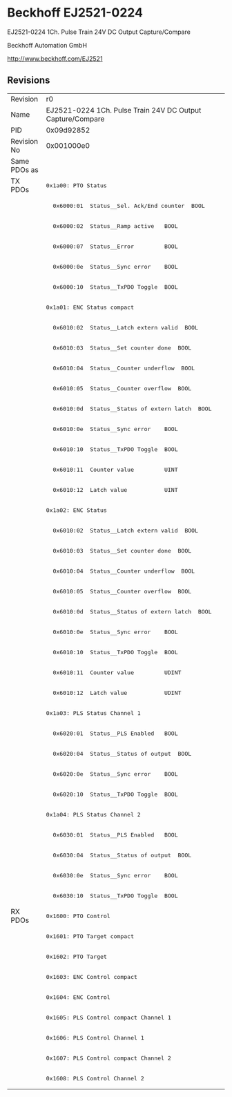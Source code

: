 # Beckhoff EJ2521-0224

EJ2521-0224 1Ch. Pulse Train 24V DC Output Capture/Compare

Beckhoff Automation GmbH

http://www.beckhoff.com/EJ2521

## Revisions
<table>
<tr >
<td>Revision</td>
<td>r0</td>
</tr>
<tr >
<td>Name</td>
<td>EJ2521-0224 1Ch. Pulse Train 24V DC Output Capture/Compare</td>
</tr>
<tr >
<td>PID</td>
<td>0x09d92852</td>
</tr>
<tr >
<td>Revision No</td>
<td>0x001000e0</td>
</tr>
<tr >
<td>Same PDOs as</td>
<td></td>
</tr>
<tr class="txpdo pdosection">
<td rowspan=36 valign=top>TX PDOs</td>
<td><pre>0x1a00: PTO Status</pre></td>
<td></td>
</tr>
<tr class="txpdo">
<td><pre>  0x6000:01  Status__Sel. Ack/End counter  BOOL</pre></td>
</tr>
<tr class="txpdo">
<td><pre>  0x6000:02  Status__Ramp active   BOOL</pre></td>
</tr>
<tr class="txpdo">
<td><pre>  0x6000:07  Status__Error         BOOL</pre></td>
</tr>
<tr class="txpdo">
<td><pre>  0x6000:0e  Status__Sync error    BOOL</pre></td>
</tr>
<tr class="txpdo">
<td><pre>  0x6000:10  Status__TxPDO Toggle  BOOL</pre></td>
</tr>
<tr class="txpdo pdosection">
<td><pre>0x1a01: ENC Status compact</pre></td>
</tr>
<tr class="txpdo">
<td><pre>  0x6010:02  Status__Latch extern valid  BOOL</pre></td>
</tr>
<tr class="txpdo">
<td><pre>  0x6010:03  Status__Set counter done  BOOL</pre></td>
</tr>
<tr class="txpdo">
<td><pre>  0x6010:04  Status__Counter underflow  BOOL</pre></td>
</tr>
<tr class="txpdo">
<td><pre>  0x6010:05  Status__Counter overflow  BOOL</pre></td>
</tr>
<tr class="txpdo">
<td><pre>  0x6010:0d  Status__Status of extern latch  BOOL</pre></td>
</tr>
<tr class="txpdo">
<td><pre>  0x6010:0e  Status__Sync error    BOOL</pre></td>
</tr>
<tr class="txpdo">
<td><pre>  0x6010:10  Status__TxPDO Toggle  BOOL</pre></td>
</tr>
<tr class="txpdo">
<td><pre>  0x6010:11  Counter value         UINT</pre></td>
</tr>
<tr class="txpdo">
<td><pre>  0x6010:12  Latch value           UINT</pre></td>
</tr>
<tr class="txpdo pdosection">
<td><pre>0x1a02: ENC Status</pre></td>
</tr>
<tr class="txpdo">
<td><pre>  0x6010:02  Status__Latch extern valid  BOOL</pre></td>
</tr>
<tr class="txpdo">
<td><pre>  0x6010:03  Status__Set counter done  BOOL</pre></td>
</tr>
<tr class="txpdo">
<td><pre>  0x6010:04  Status__Counter underflow  BOOL</pre></td>
</tr>
<tr class="txpdo">
<td><pre>  0x6010:05  Status__Counter overflow  BOOL</pre></td>
</tr>
<tr class="txpdo">
<td><pre>  0x6010:0d  Status__Status of extern latch  BOOL</pre></td>
</tr>
<tr class="txpdo">
<td><pre>  0x6010:0e  Status__Sync error    BOOL</pre></td>
</tr>
<tr class="txpdo">
<td><pre>  0x6010:10  Status__TxPDO Toggle  BOOL</pre></td>
</tr>
<tr class="txpdo">
<td><pre>  0x6010:11  Counter value         UDINT</pre></td>
</tr>
<tr class="txpdo">
<td><pre>  0x6010:12  Latch value           UDINT</pre></td>
</tr>
<tr class="txpdo pdosection">
<td><pre>0x1a03: PLS Status Channel 1</pre></td>
</tr>
<tr class="txpdo">
<td><pre>  0x6020:01  Status__PLS Enabled   BOOL</pre></td>
</tr>
<tr class="txpdo">
<td><pre>  0x6020:04  Status__Status of output  BOOL</pre></td>
</tr>
<tr class="txpdo">
<td><pre>  0x6020:0e  Status__Sync error    BOOL</pre></td>
</tr>
<tr class="txpdo">
<td><pre>  0x6020:10  Status__TxPDO Toggle  BOOL</pre></td>
</tr>
<tr class="txpdo pdosection">
<td><pre>0x1a04: PLS Status Channel 2</pre></td>
</tr>
<tr class="txpdo">
<td><pre>  0x6030:01  Status__PLS Enabled   BOOL</pre></td>
</tr>
<tr class="txpdo">
<td><pre>  0x6030:04  Status__Status of output  BOOL</pre></td>
</tr>
<tr class="txpdo">
<td><pre>  0x6030:0e  Status__Sync error    BOOL</pre></td>
</tr>
<tr class="txpdo">
<td><pre>  0x6030:10  Status__TxPDO Toggle  BOOL</pre></td>
</tr>
<tr class="rxpdo pdosection">
<td rowspan=9 valign=top>RX PDOs</td>
<td><pre>0x1600: PTO Control</pre></td>
<td></td>
</tr>
<tr class="rxpdo pdosection">
<td><pre>0x1601: PTO Target compact</pre></td>
</tr>
<tr class="rxpdo pdosection">
<td><pre>0x1602: PTO Target</pre></td>
</tr>
<tr class="rxpdo pdosection">
<td><pre>0x1603: ENC Control compact</pre></td>
</tr>
<tr class="rxpdo pdosection">
<td><pre>0x1604: ENC Control</pre></td>
</tr>
<tr class="rxpdo pdosection">
<td><pre>0x1605: PLS Control compact Channel 1</pre></td>
</tr>
<tr class="rxpdo pdosection">
<td><pre>0x1606: PLS Control Channel 1</pre></td>
</tr>
<tr class="rxpdo pdosection">
<td><pre>0x1607: PLS Control compact Channel 2</pre></td>
</tr>
<tr class="rxpdo pdosection">
<td><pre>0x1608: PLS Control Channel 2</pre></td>
</tr>
</table>

